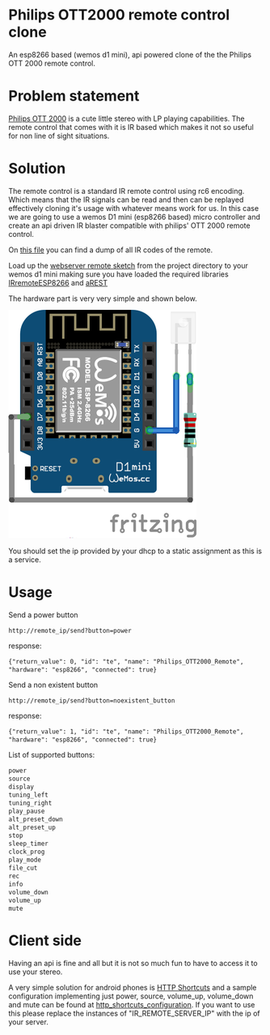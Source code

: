 # Philips OTT2000 remote control clone
An esp8266 based (wemos d1 mini), api powered clone of the the Philips OTT 2000 
remote control.



# Problem statement
[Philips OTT 2000](http://www.philips.nl/c-p/OTT2000_12/classic-microgeluidssysteem)
is a cute little stereo with LP playing capabilities. The 
remote control that comes with it is IR based which makes it not so useful 
for non line of sight situations.

   
# Solution
The remote control is a standard IR remote control using rc6 encoding. Which 
means that the IR signals can be read and then can be replayed effectively cloning it's usage 
with whatever means work for us. In this case we are going to use a wemos D1 
mini (esp8266 based) micro controller and create an api driven IR blaster 
compatible with philips' OTT 2000 remote control.

On [this file](IR%20codes.txt) you can find a dump of all IR codes of the 
remote.

Load up the [webserver remote sketch](project/webserver_remote.ino) from the project 
directory to your wemos d1 mini making sure you have loaded the required 
libraries [IRremoteESP8266](https://github.com/markszabo/IRremoteESP8266) and 
[aREST](https://github.com/marcoschwartz/aREST)


The hardware part is very very simple and shown below.

![alt text](/images/ir_led_connection.png "ir led connection schematic")


You should set the ip provided by your dhcp to a static assignment as this is
 a service.

# Usage


Send a power button

    http://remote_ip/send?button=power

response:
    
    {"return_value": 0, "id": "te", "name": "Philips_OTT2000_Remote", "hardware": "esp8266", "connected": true}

Send a non existent button

    http://remote_ip/send?button=noexistent_button

response:
 
    {"return_value": 1, "id": "te", "name": "Philips_OTT2000_Remote", "hardware": "esp8266", "connected": true}


List of supported buttons:


    power
    source
    display
    tuning_left
    tuning_right
    play_pause
    alt_preset_down
    alt_preset_up
    stop
    sleep_timer  
    clock_prog  
    play_mode   
    file_cut   
    rec     
    info   
    volume_down   
    volume_up 
    mute 
    
# Client side
Having an api is fine and all but it is not so much fun to have to access it 
to use your stereo. 

A very simple solution for android phones is [HTTP 
Shortcuts](https://github.com/Waboodoo/HTTP-Shortcuts) and a sample 
configuration implementing just power, source, volume_up, volume_down and 
mute can be found at [http_shortcuts_configuration](shortcuts.txt). If you 
want to use this please replace the instances of "IR_REMOTE_SERVER_IP" with 
the ip of your server.

